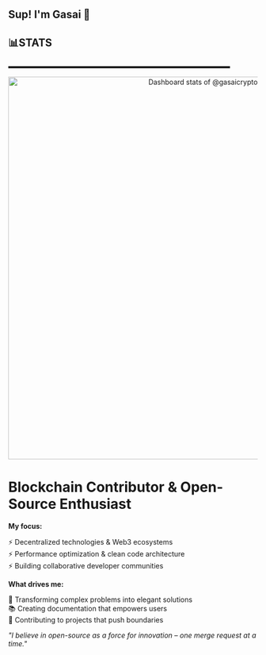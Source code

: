 ## Sup! I'm Gasai 👋
## 📊STATS
▬▬▬▬▬▬▬▬▬▬▬▬▬▬▬▬▬▬▬▬▬▬▬▬▬▬▬▬▬▬▬▬

<!-- Copy-paste in your Readme.md file -->

<a href="https://next.ossinsight.io/widgets/official/compose-user-dashboard-stats?user_id=139869741" target="_blank" style="display: block" align="center">
  <picture>
    <source media="(prefers-color-scheme: dark)" srcset="https://next.ossinsight.io/widgets/official/compose-user-dashboard-stats/thumbnail.png?user_id=139869741&image_size=auto&color_scheme=dark" width="771" height="auto">
    <img alt="Dashboard stats of @gasaicrypto" src="https://next.ossinsight.io/widgets/official/compose-user-dashboard-stats/thumbnail.png?user_id=139869741&image_size=auto&color_scheme=light" width="771" height="auto">
  </picture>
</a>

<!-- Made with [OSS Insight](https://ossinsight.io/) -->


# Blockchain Contributor & Open-Source Enthusiast

**My focus:**

⚡ Decentralized technologies & Web3 ecosystems  
⚡ Performance optimization & clean code architecture  
⚡ Building collaborative developer communities  

**What drives me:**  

🔧 Transforming complex problems into elegant solutions  
📚 Creating documentation that empowers users  
🌱 Contributing to projects that push boundaries  

*"I believe in open-source as a force for innovation – one merge request at a time."*  

[//]: # (Let's connect and build something remarkable!)
